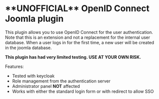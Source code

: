# \*\*UNOFFICIAL\*\* OpenID Connect Joomla plugin
This plugin allows you to use OpenID Connect for the user authentication. 
Note that this is an extension and not a replacement for the internal user 
database. When a user logs in for the first time, a new user will be created
in the joomla database.

**This plugin has had very limited testing. USE AT YOUR OWN RISK.**

Features:
- Tested with keycloak
- Role management from the authentication server
- Administrator panel **NOT** affected
- Works with either the standard login form or with redirect to allow SSO
